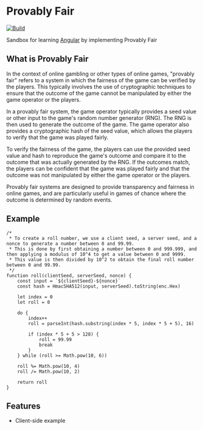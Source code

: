 # Provably Fair

[![Build](https://github.com/840/provably-fair/actions/workflows/build-and-deploy.yml/badge.svg)](https://github.com/840/provably-fair/actions/workflows/build-and-deploy.yml)

Sandbox for learning [Angular](https://angular.io) by implementing Provably Fair

## What is Provably Fair

In the context of online gambling or other types of online games, "provably fair" refers to a system in which the fairness of the game can be verified by the players. This typically involves the use of cryptographic techniques to ensure that the outcome of the game cannot be manipulated by either the game operator or the players.

In a provably fair system, the game operator typically provides a seed value or other input to the game's random number generator (RNG). The RNG is then used to generate the outcome of the game. The game operator also provides a cryptographic hash of the seed value, which allows the players to verify that the game was played fairly.

To verify the fairness of the game, the players can use the provided seed value and hash to reproduce the game's outcome and compare it to the outcome that was actually generated by the RNG. If the outcomes match, the players can be confident that the game was played fairly and that the outcome was not manipulated by either the game operator or the players.

Provably fair systems are designed to provide transparency and fairness in online games, and are particularly useful in games of chance where the outcome is determined by random events.

## Example

    /* 
     * To create a roll number, we use a client seed, a server seed, and a nonce to generate a number between 0 and 99.99.
     * This is done by first obtaining a number between 0 and 999.999, and then applying a modulus of 10^4 to get a value between 0 and 9999.
     * This value is then divided by 10^2 to obtain the final roll number between 0 and 99.99.
     */ 
    function roll(clientSeed, serverSeed, nonce) {
        const input = `${clientSeed}-${nonce}`
        const hash = HmacSHA512(input, serverSeed).toString(enc.Hex)

        let index = 0
        let roll = 0

        do {
            index++
            roll = parseInt(hash.substring(index * 5, index * 5 + 5), 16)

            if (index * 5 + 5 > 128) {
                roll = 99.99
                break
            }
        } while (roll >= Math.pow(10, 6))

        roll %= Math.pow(10, 4)
        roll /= Math.pow(10, 2)

        return roll
    }

## Features

- Client-side example
